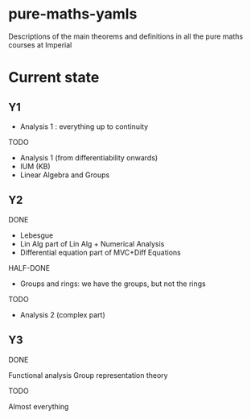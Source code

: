 # pure-maths-yamls

Descriptions of the main theorems and definitions in all the pure maths courses at Imperial

# Current state

## Y1

* Analysis 1 : everything up to continuity

TODO

* Analysis 1 (from differentiability onwards)
* IUM (KB)
* Linear Algebra and Groups


## Y2

DONE

* Lebesgue
* Lin Alg part of Lin Alg + Numerical Analysis
* Differential equation part of MVC+Diff Equations

HALF-DONE

* Groups and rings: we have the groups, but not the rings

TODO

* Analysis 2 (complex part)

## Y3

DONE 

Functional analysis
Group representation theory

TODO

Almost everything

